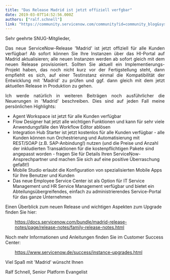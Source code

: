 ```yaml
---
title: "Das Release Madrid ist jetzt offiziell verfgbar"
date: 2019-03-07T14:52:56.000Z
authors: ["ralf.schnell"]
link: "https://community.servicenow.com/community?id=community_blog&sys_id=e1ded0e1db487f481cd8a345ca96198f"
---
```

<p style="text-align: justify;">Sehr geehrte SNUG-Mitglieder,</p>
<p style="text-align: justify;">Das neue ServiceNow-Release &#39;Madrid&#39; ist jetzt offiziell für alle Kunden verfügbar! Ab sofort können Sie Ihre Instanzen über das HI-Portal auf Madrid aktualisieren; alle neuen Instanzen werden ab sofort gleich mit dem neuen Release provisioniert. Sollten Sie aktuell ein Implementierungs-Projekt haben, das noch nicht kurz vor der Fertigstellung steht, dann empfiehlt es sich, auf einer Testinstanz einmal die Kompatibilität der Entwicklung mit &#39;Madrid&#39; zu prüfen und ggf. dann gleich mit dem jetzt aktuellen Release in Produktion zu gehen.</p>
<p style="text-align: justify;">Ich werde natürlich in weiteren Beiträgen noch ausführlicher die Neuerungen in &#39;Madrid&#39; beschreiben. Dies sind auf jeden Fall meine persönlichen Highlights:</p>
<ul><li>Agent Workspace ist jetzt für alle Kunden verfügbar</li><li>Flow Designer hat jetzt alle wichtigen Funktionen und kann für sehr viele Anwendungsfälle den Workflow Editor ablösen</li><li>Integration Hub Starter ist jetzt kostenlos für alle Kunden verfügbar - alle Kunden können nun Orchestrierung und Automatisierung mit REST/SOAP (z.B. SAP-Anbindung!) nutzen (und die Preise und Anzahl der inkludierten Transaktionen für die kostenpflichtigen Pakete sind angepasst worden - fragen Sie für Details Ihren ServiceNow-Ansprechpartner und machen Sie sich auf eine positive Überraschung gefaßt!)</li><li>Mobile Studio erlaubt die Konfiguration von spezialisierten Mobile Apps für Ihre Benutzer und Kunden</li><li>Das neue Employee Service Center ist als Option für IT Service Management und HR Service Management verfügbar und bietet ein Abteilungsübergreifendes, einfach zu administrierendes Service-Portal für das ganze Unternehmen</li></ul>
<p>Einen Überblick zum neuen Release und wichtigen Aspekten zum Upgrade finden Sie hier:</p>
<p style="padding-left: 30px;"><a href="https://docs.servicenow.com/bundle/madrid-release-notes/page/release-notes/family-release-notes.html" rel="nofollow">https://docs.servicenow.com/bundle/madrid-release-notes/page/release-notes/family-release-notes.html</a></p>
<p>Noch mehr Informationen und Anleitungen finden Sie im Customer Success Center:</p>
<p style="padding-left: 30px;"><a href="https://www.servicenow.de/success/instance-upgrades.html" rel="nofollow">https://www.servicenow.de/success/instance-upgrades.html</a></p>
<p>Viel Spaß mit &#39;Madrid&#39; wünscht Ihnen</p>
<p>Ralf Schnell, Senior Platform Evangelist</p>